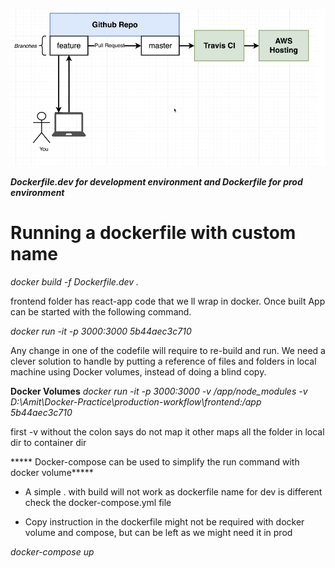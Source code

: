 ![worflow-diagram](Images/image1.png)

*****Dockerfile.dev for development environment and Dockerfile for prod environment*****

# Running a dockerfile with custom name
_docker build -f Dockerfile.dev ._

frontend folder has react-app code that we ll wrap in docker. Once built App can be started with the following command.

_docker run -it -p 3000:3000 5b44aec3c710_

Any change in one of the codefile will require to re-build and run. We need a clever solution to handle by putting a reference of files and folders in local machine using Docker volumes, instead of doing a blind copy.

**Docker Volumes**
*docker run -it -p 3000:3000 -v /app/node_modules -v D:\Amit\Docker-Practice\production-workflow\frontend:/app 5b44aec3c710*

first -v without the colon says do not map it other maps all the folder in local dir to container dir

***** Docker-compose can be used to simplify the run command with docker volume*****
- A simple . with build will not work as dockerfile name for dev is different check the docker-compose.yml file

- Copy instruction in the dockerfile might not be required with docker volume and compose, but can be left as we might need it in prod

*docker-compose up*




